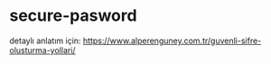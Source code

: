 # secure-pasword
detaylı anlatım için: https://www.alperenguney.com.tr/guvenli-sifre-olusturma-yollari/
